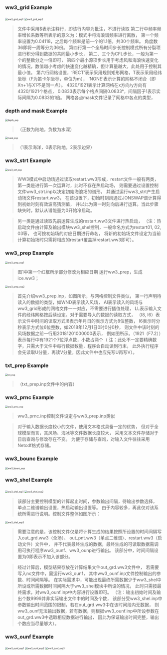 ##

### ww3_grid Example

<img src="./pics/ww3_grid_exp1.png" alt="ww3_grid_exp1" style="zoom:50%;" />

<img src="./pics/ww3_grid_exp2.png" alt="ww3_grid_exp2" style="zoom:50%;" />

> 文件中采用$表示注释行，即该行内容为批注，不进行读取
> 第二行中频率频率增长系数等所表示的意义为：模式中将海浪谱频率进行离散，
> 第一个频率设置为0.04118，之后每个频率是前一个的1.1倍，共30个频率。
> 角度数36即将一周等分为36份。
> 第四行第一个全局时间步长控制模式所有分裂项进行积分得到数据的共同最小步长，
> 第二、三个为CFL步长，一般为第一个的整数分之一倍即可，
> 第四个最小源项步长用于考虑风和海浪快速变化的情况，数值越小考虑的快速变化越精确，但计算量越大，此处用于控制其最小值。
> 第六行网格设置，‘RECT’表示采用规则矩形网格，T表示采用经纬坐标（F为笛卡尔坐标，单位为m），
> ‘NONE’表示计算的网格不闭合（即Xn+1与X1不是同一点）。
> 4320/1921表示计算网格在x方向/y方向有4320/1921个格点，
> 0.0833表示每个格点间隔0.0833°，间隔因子1表示实际间隔为0.0833的1倍。
> 网格各点mask文件记录了网格中各点的类型，

### depth and mask Example
<img src="./pics/depth_exp.png" alt="depth_exp" style="zoom:50%;" />

> （正数为陆地，负数为水深）

<img src="./pics/mask_exp.png" alt="mask_exp" style="zoom:50%;" />

> （1表示海洋，0表示陆地，2表示边界）

### ww3_strt Example

<img src="./pics/ww3_strt_exp.png" alt="ww3_strt_exp" style="zoom:50%;" />

> WW3模式中启动场通过读取restart.ww3形成，restart文件一般有两类，
> 第一类是进行第一次运算时，此时不存在热启动场，
> 则需要通过设置控制文件ww3_strt.inp以决定初始海浪场的谱形，
> 并通过运行ww3_strt产生启动场文件restart.ww3，
> 在该设置下，初始时刻风通过JONSWAP谱计算得到初始时刻有效波高猜测值，
> 并以此为第一时刻向后进行运算。当此步骤缺失时，默认从谱能量为0开始冷启动。

> 另一类是通过读取先前运算生成的restart.ww3文件进行热启动，
> （注：热启动文件由计算及输出模块ww3_shel控制，一般命名方式为restart01, 02, 03等，
> 也可按初始场的对应日期进行命名，
> 将新的初始场文件设定为当前计算初始场时只需将相应的restart覆盖掉restart.ww3即可）。

### ww3_prep Example
<img src="./pics/ww3_prep_exp1.png" alt="ww3_prep_exp1" style="zoom:50%;" />

> 图1中第一个红框所示部分修改为相应日期 运行ww3_prep，生成ice.ww3；

<img src="./pics/ww3_prep_exp2.png" alt="ww3_prep_exp2" style="zoom:50%;" />

> 首先介绍ww3_prep.inp，如图所示，与网格控制文件类似，
> 第一行声明待读入的数据的类型，如WND表示读入风场，
> AI表示读入的风场与ww3_grid形成的网格文件一一对应，不需要进行插值处理，
> LL表示输入文件的经纬网格按后续设定。对于需要导入的数据的读取方式，
> （I8, I6）表示文件中时间的读取方式I8表示年月日的表示方式为8位整数，
> I6表示时分秒表示方式位6位整数，如2018年12月1日0时0分0秒，
> 则文件中该时刻的风场数据之前一行用20181201000000表示，
> 例如图所示。（1921（F7.2））表示每行中有1921个7位浮点数，小数占两个（
> 注：此处不一定要精确数字，只需大于文件中每行数据数量，程序会自动读到行末，
> 此外执行程序会先读取U分量，再读V分量，因此文件中也应先写U再写V）。


### txt_prep Example
<img src="./pics/txt_exp.png" alt="txt_exp" style="zoom:50%;" />

> （txt_prep.inp文件中的内容）

### ww3_prnc Example

<img src="./pics/ww3_prnc_exp.png" alt="ww3_prnc_exp" style="zoom:50%;" />

> ww3_prnc.inp控制文件设定与ww3_prep.inp类似

> 对于输入数据长度较小的文件，使用文本格式具备一定的优势，
> 但对于全球模型而言，其风场、海冰等文件数据长度较大，
> 采用文本文件存储对于日后查询与修改存在不变。
> 为便于存储与查询，对输入文件往往采用Netcdf格式存储。

### ww3_bounc Example

<img src="./pics/ww3_bounc_exp.png" alt="ww3_bounc_exp" style="zoom:50%;" />

### ww3_shel Example

<img src="./pics/ww3_shel_exp1.png" alt="ww3_shel_exp1" style="zoom:50%;" />

<img src="./pics/ww3_shel_exp2.png" alt="ww3_shel_exp2" style="zoom:50%;" />

> 该部分主要控制模型的计算起止时间，参数输出间隔，待输出参数选择，
> 单点二维谱输出设置，热启动输出设置等。
> 由于内容较多，再此仅对该系统所需进行说明。控制文件整体如图所示：

<img src="./pics/ww3_shel_exp3.png" alt="ww3_shel_exp3" style="zoom:50%;" />

> 需要注意的是，该控制文件仅是将计算生成的结果按照所设置的时间间隔写入out_grd.ww3（全场）、
> out_pnt.ww3（单点二维谱）、restart.ww3（启动文件）文件中，
> 并不代表最终生成的数据，最终生成的可读取数据需调用可执行程序ww3_ounf、ww3_ounp进行输出。
> 该部分中，时间间隔设置为0即表示不加入该部分。

> 经过计算后，模型结果存放在计算结果文件out_grd.ww3文件中，
> 若需要写入nc文件中，需运行ww3_ounf，
> 其中ww3_ounf.inp文件控制输出的参数、时间间隔等。
> 在实际需求中，可能出现最终所需数据少于ww3_shel中所设或所需数据时间间隔大于ww3_shel模块中所设的情况，
> 此时只需按最终需求，对ww3_ounf.inp中内容进行设置即可。
> （注：输出初始时间及输出个数9999并非实际输出文件中的时间及个数，
> 该部分受ww3_shel.inp中参数输出时间范围的限制，若在out_grd.ww3中在该时间段内无数据，
> 则ww3_ounf无法输出数据，若有数据，则根据ww3_ounf.inp中所设参数在out_grd.ww3中选取相应数据进行输出，
> 因此为保证输出时间完整，输出个数应当尽量够大）。


### ww3_ounf Example

<img src="./pics/ww3_ounf_exp1.png" alt="ww3_ounf_exp1" style="zoom:50%;" />

<img src="./pics/ww3_ounf_exp2.png" alt="ww3_ounf_exp2" style="zoom:50%;" />

<img src="./pics/ww3_ounf_exp3.png" alt="ww3_ounf_exp3" style="zoom:50%;" />
